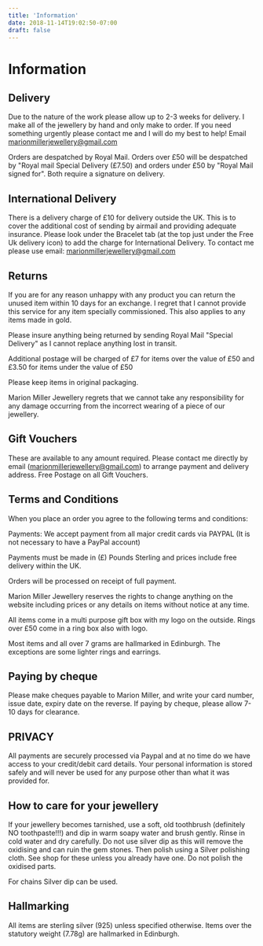 ```yaml
---
title: 'Information'
date: 2018-11-14T19:02:50-07:00
draft: false
---
```


# Information

## Delivery

Due to the nature of the work please allow up to 2-3 weeks for delivery. I make all of the jewellery by hand and only make to order. If you need something urgently please contact me and I will do my best to help! Email marionmillerjewellery@gmail.com

Orders are despatched by Royal Mail. Orders over £50 will be despatched by "Royal mail Special Delivery (£7.50) and orders under £50 by "Royal Mail signed for". Both require a signature on delivery.

## International Delivery

There is a delivery charge of £10 for delivery outside the UK. This is to cover the additional cost of sending by airmail and providing adequate insurance. Please look under the Bracelet tab (at the top just under the Free Uk delivery icon) to add the charge for International Delivery.
To contact me please use email: marionmillerjewellery@gmail.com

## Returns 

If you are for any reason unhappy with any product you can return the unused item within 10 days for an exchange. I regret that I cannot provide this service for any item specially commissioned. This also applies to any items made in gold.

Please insure anything being returned by sending Royal Mail "Special Delivery" as I cannot replace anything lost in transit. 

Additional postage will be charged of £7 for items over the value of £50 and £3.50 for items under the value of £50

Please keep items in original packaging.

Marion Miller Jewellery regrets that we cannot take any responsibility for any damage occurring from the incorrect wearing of a piece of our jewellery.

## Gift Vouchers

These are available to any amount required. Please contact me directly by email (marionmillerjewellery@gmail.com) to arrange payment and delivery address. Free Postage on all Gift Vouchers.

## Terms and Conditions

When you place an order you agree to the following terms and conditions:

Payments: We accept payment from all major credit cards via PAYPAL (It is not necessary to have a PayPal account)

Payments must be made in (£) Pounds Sterling and prices include free  delivery within the UK.

Orders will be processed on receipt of full payment.

Marion Miller Jewellery reserves the rights to change anything on the website including prices or any details on items without notice at any time.

All items come in a multi purpose gift box with my logo on the outside. Rings over £50 come in a ring box also with logo.

Most items and all over 7 grams  are hallmarked in Edinburgh. The exceptions are some lighter rings and earrings.

## Paying by cheque
Please make cheques payable to Marion Miller, and write your card number, issue date, expiry date on the reverse. If paying by cheque, please allow 7-10 days for clearance.

 

## PRIVACY

All payments are securely processed via Paypal and at no time do we have access to your credit/debit card details. Your personal information is stored safely and will never be used for any purpose other than what it was provided for.  

## How to care for your jewellery


If your jewellery becomes tarnished, use a soft, old toothbrush (definitely NO toothpaste!!!) and dip in warm soapy water and brush gently. Rinse in cold water and dry carefully. Do not use silver dip as this will remove the oxidising and can ruin the gem stones. Then polish using a Silver polishing cloth. See shop for these unless you already have one. Do not polish the oxidised parts.

For chains Silver dip can be used.

## Hallmarking

All items are sterling silver (925) unless specified otherwise. Items over the statutory weight (7.78g) are hallmarked in Edinburgh.
